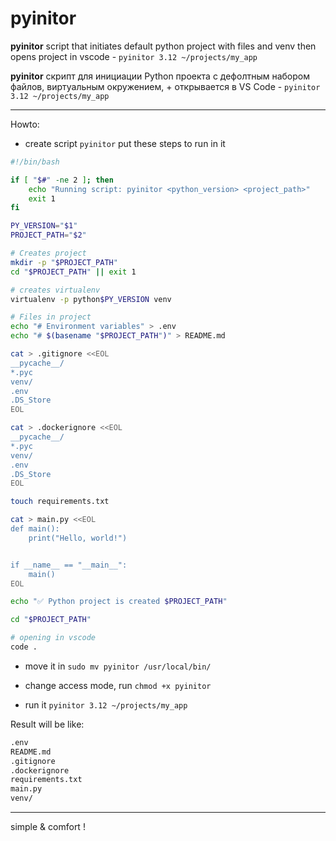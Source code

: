 # pyinitor
**pyinitor** script that initiates default python project with files and venv then opens project in vscode - `pyinitor 3.12 ~/projects/my_app`

**pyinitor** скрипт для инициации Python проекта c дефолтным набором файлов, виртуальным окружением, + открывается в VS Code - `pyinitor 3.12 ~/projects/my_app`

---

Howto:

- create script `pyinitor` put these steps to run in it 

```bash
#!/bin/bash

if [ "$#" -ne 2 ]; then
    echo "Running script: pyinitor <python_version> <project_path>"
    exit 1
fi

PY_VERSION="$1"
PROJECT_PATH="$2"

# Creates project
mkdir -p "$PROJECT_PATH"
cd "$PROJECT_PATH" || exit 1

# creates virtualenv
virtualenv -p python$PY_VERSION venv

# Files in project
echo "# Environment variables" > .env
echo "# $(basename "$PROJECT_PATH")" > README.md

cat > .gitignore <<EOL
__pycache__/
*.pyc
venv/
.env
.DS_Store
EOL

cat > .dockerignore <<EOL
__pycache__/
*.pyc
venv/
.env
.DS_Store
EOL

touch requirements.txt

cat > main.py <<EOL
def main():
    print("Hello, world!")


if __name__ == "__main__":
    main()
EOL

echo "✅ Python project is created $PROJECT_PATH"

cd "$PROJECT_PATH"

# opening in vscode
code .

```


- move it in `sudo mv pyinitor /usr/local/bin/`
  
- change access mode, run `chmod +x pyinitor`

- run it `pyinitor 3.12 ~/projects/my_app`

Result will be like:

```bash
.env
README.md
.gitignore
.dockerignore
requirements.txt
main.py
venv/
```
---
simple & comfort !



